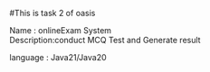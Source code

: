 #This is task 2 of oasis 
<p>Name : onlineExam System
<br>
Description:conduct MCQ Test and Generate result</p>
<p>language : Java21/Java20</p>


